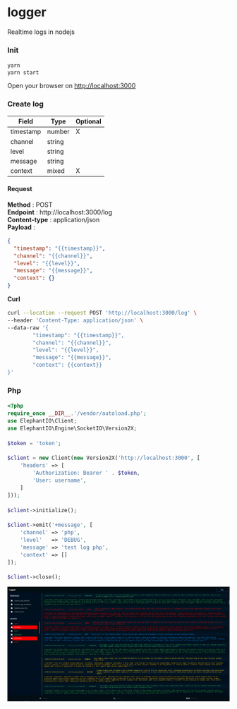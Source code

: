 # logger

Realtime logs in nodejs

### Init

```
yarn
yarn start
```
Open your browser on [http://localhost:3000](http://localhost:3000)

### Create log
| Field | Type |Optional|
|-------|----------|----|
|timestamp|number|X|
|channel|string||
|level|string||
|message|string||
|context|mixed|X|

#### Request
**Method** : POST<br>
**Endpoint** : http://localhost:3000/log<br>
**Content-type** : application/json<br>
**Payload** :
```json
{
  "timestamp": "{{timestamp}}",
  "channel": "{{channel}}",
  "level": "{{level}}",
  "message": "{{message}}",
  "context": {} 
}
```

**Curl**
```bash
curl --location --request POST 'http://localhost:3000/log' \
--header 'Content-Type: application/json' \
--data-raw '{
		"timestamp": "{{timestamp}}",
		"channel": "{{channel}}",
		"level": "{{level}}",
		"message": "{{message}}",
		"context": {{context}}
}'
```



### Php
```php
<?php
require_once __DIR__.'/vendor/autoload.php';
use ElephantIO\Client;
use ElephantIO\Engine\SocketIO\Version2X;

$token = 'token';

$client = new Client(new Version2X('http://localhost:3000', [
    'headers' => [
        'Authorization: Bearer ' . $token,
        'User: username',
    ]
]));

$client->initialize();

$client->emit('+message', [
    'channel' => 'php',
    'level'   => 'DEBUG',
    'message' => 'test log php',
    'context' => []
]);

$client->close();
```

![screenshot](https://github.com/tciles/logger/blob/develop/public/assets/img/screenshot.png "Screenshot")
